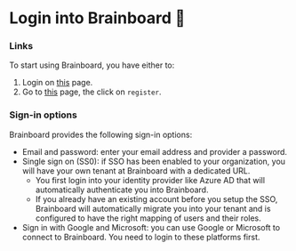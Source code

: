# Login into Brainboard 🚀

### Links

To start using Brainboard, you have either to:

1. Login on [this](https://app.brainboard.co/login) page.
2. Go to [this](https://app.brainboard.co/register) page, the click on `register`.

### Sign-in options

Brainboard provides the following sign-in options:

* Email and password: enter your email address and provider a password.
* Single sign on (SS0): if SSO has been enabled to your organization, you will have your own tenant at Brainboard with a dedicated URL.
  * You first login into your identity provider like Azure AD that will automatically authenticate you into Brainboard.
  * If you already have an existing account before you setup the SSO, Brainboard will automatically migrate you into your tenant and is configured to have the right mapping of users and their roles.
* Sign in with Google and Microsoft: you can use Google or Microsoft to connect to Brainboard. You need to login to these platforms first.
